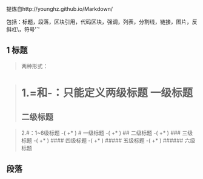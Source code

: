 
提炼自http://younghz.github.io/Markdown/

包括：标题，段落，区块引用，代码区块，强调，列表，分割线，链接，图片，反斜杠\，符号'`'

## 1 标题


>两种形式：


>1.=和-：只能定义两级标题
>一级标题
>=========
>二级标题
>---------


>2.#：1~6级标题
>-( +* ) # 一级标题 -( +* ) ## 二级标题 -( +* ) ### 三级标题 -( +* ) #### 四级标题 -( +* ) ##### 五级标题 -( +* ) ###### 六级标题


## 段落
